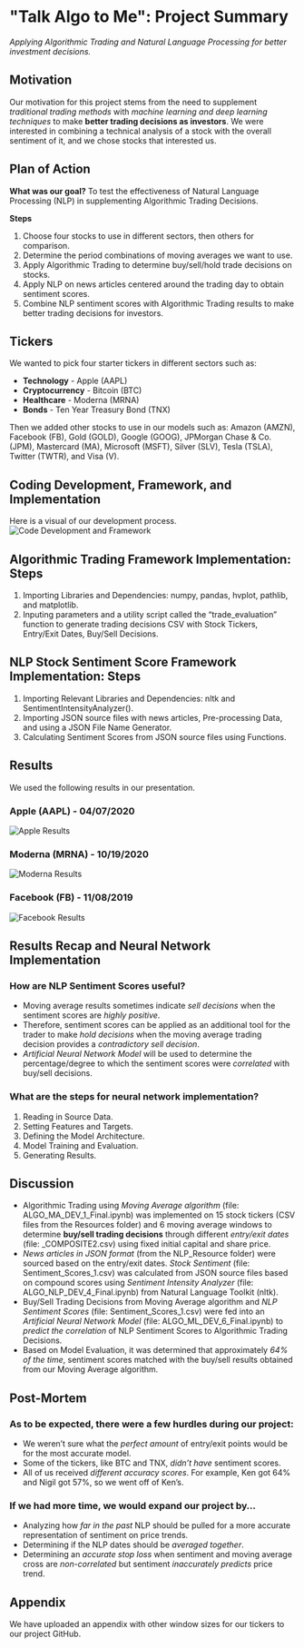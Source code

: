 # "Talk Algo to Me": Project Summary
*Applying Algorithmic Trading and Natural Language Processing for better investment decisions.*

## Motivation
Our motivation for this project stems from the need to supplement *traditional trading methods* with *machine learning and deep learning techniques* to make **better trading decisions as investors**.
We were interested in combining a technical analysis of a stock with the overall sentiment of it, and we chose stocks that interested us. 

## Plan of Action
**What was our goal?** To test the effectiveness of Natural Language Processing (NLP) in supplementing Algorithmic Trading Decisions.

**Steps**
1. Choose four stocks to use in different sectors, then others for comparison. 
2. Determine the period combinations of moving averages we want to use.
3. Apply Algorithmic Trading to determine buy/sell/hold trade decisions on stocks.
4. Apply NLP on news articles centered around the trading day to obtain sentiment scores.
5. Combine NLP sentiment scores with Algorithmic Trading results to make better trading decisions for investors.

## Tickers
We wanted to pick four starter tickers in different sectors such as:
- **Technology** - Apple (AAPL)
- **Cryptocurrency** - Bitcoin (BTC)
- **Healthcare** - Moderna (MRNA)
- **Bonds** - Ten Year Treasury Bond (TNX)

Then we added other stocks to use in our models such as: Amazon (AMZN), Facebook (FB), Gold (GOLD), Google (GOOG), JPMorgan Chase & Co. (JPM), Mastercard (MA), Microsoft (MSFT), Silver (SLV), Tesla (TSLA), Twitter (TWTR), and Visa (V).

## Coding Development, Framework, and Implementation
Here is a visual of our development process.
![Code Development and Framework](Code_Dev_Framework.jpg)

## Algorithmic Trading Framework Implementation: Steps
1. Importing Libraries  and Dependencies: numpy, pandas, hvplot, pathlib, and matplotlib.
2. Inputing parameters and a utility script called the “trade_evaluation” function to generate trading decisions CSV with Stock Tickers, Entry/Exit Dates, Buy/Sell Decisions.

## NLP Stock Sentiment Score Framework Implementation: Steps
1. Importing Relevant Libraries and Dependencies: nltk and SentimentIntensityAnalyzer(). 
2. Importing JSON source files with news articles, Pre-processing Data, and using a JSON File Name Generator.
3. Calculating Sentiment Scores from JSON source files using Functions.

## Results
We used the following results in our presentation.

### Apple (AAPL) - 04/07/2020
![Apple Results](AAPL.jpg)
### Moderna (MRNA) - 10/19/2020
![Moderna Results](MRNA.jpg)
### Facebook (FB) - 11/08/2019
![Facebook Results](FB.jpg)

## Results Recap and Neural Network Implementation
### How are NLP Sentiment Scores useful?
- Moving average results sometimes indicate *sell decisions* when the sentiment scores are *highly positive*.
- Therefore, sentiment scores can be applied as an additional tool for the trader to make *hold decisions* when the moving average trading decision provides a *contradictory sell decision*.
- *Artificial Neural Network Model* will be used to determine the percentage/degree to which the sentiment scores were *correlated* with buy/sell decisions.

### What are the steps for neural network implementation?
1. Reading in Source Data.
2. Setting Features and Targets.
3. Defining the Model Architecture.
4. Model Training and Evaluation.
5. Generating Results.

## Discussion
- Algorithmic Trading using *Moving Average algorithm* (file: ALGO_MA_DEV_1_Final.ipynb) was implemented on 15 stock tickers (CSV files from the Resources folder) and 6 moving average windows to determine **buy/sell trading decisions** through different *entry/exit dates* (file: _COMPOSITE2.csv) using fixed initial capital and share price.
- *News articles in JSON format* (from the NLP_Resource folder) were sourced based on the entry/exit dates. *Stock Sentiment* (file: Sentiment_Scores_1.csv) was calculated from JSON source files based on compound scores using *Sentiment Intensity Analyzer* (file: ALGO_NLP_DEV_4_Final.ipynb) from Natural Language Toolkit (nltk).
- Buy/Sell Trading Decisions from Moving Average algorithm and *NLP Sentiment Scores* (file: Sentiment_Scores_1.csv) were fed into an *Artificial Neural Network Model* (file: ALGO_ML_DEV_6_Final.ipynb) to *predict the correlation* of NLP Sentiment Scores to Algorithmic Trading Decisions.
- Based on Model Evaluation, it was determined that approximately *64% of the time*, sentiment scores matched with the buy/sell results obtained from our Moving Average algorithm.

## Post-Mortem
### As to be expected, there were a few hurdles during our project:
- We weren’t sure what the *perfect amount* of entry/exit points would be for the most accurate model.
- Some of the tickers, like BTC and TNX, *didn’t have* sentiment scores. 
- All of us received *different accuracy scores*. For example, Ken got 64% and Nigil got 57%, so we went off of Ken’s. 

### If we had more time, we would expand our project by…
- Analyzing how *far in the past* NLP should be pulled for a more accurate representation of sentiment on price trends.
- Determining if the NLP dates should be *averaged together*.
- Determining an *accurate stop loss* when sentiment and moving average cross are *non-correlated* but sentiment *inaccurately predicts* price trend. 

## Appendix
We have uploaded an appendix with other window sizes for our tickers to our project GitHub.
